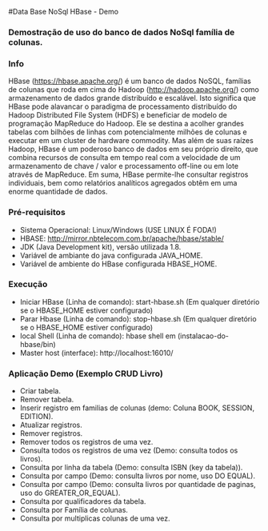 #Data Base NoSql HBase - Demo
### Demostração de uso do banco de dados NoSql família de colunas.

### Info
HBase (https://hbase.apache.org/) é um banco de dados NoSQL, famílias de colunas que roda em cima do Hadoop (http://hadoop.apache.org/) como armazenamento de dados grande distribuído e escalável. Isto significa que HBase pode alavancar o paradigma de processamento distribuído do Hadoop Distributed File System (HDFS) e beneficiar de modelo de programação MapReduce do Hadoop. Ele se destina a acolher grandes tabelas com bilhões de linhas com potencialmente milhões de colunas e executar em um cluster de hardware commodity. Mas além de suas raízes Hadoop, HBase é um poderoso banco de dados em seu próprio direito, que combina recursos de consulta em tempo real com a velocidade de um armazenamento de chave / valor e processamento off-line ou em lote através de MapReduce. Em suma, HBase permite-lhe consultar registros individuais, bem como relatórios analíticos agregados obtêm em uma enorme quantidade de dados.


### Pré-requisitos
  * Sistema Operacional: Linux/Windows (USE LINUX É FODA!)
  * HBASE: http://mirror.nbtelecom.com.br/apache/hbase/stable/
  * JDK (Java Development kit), versão utilizada 1.8.
  * Variável de ambiante do java configurada JAVA_HOME.
  * Variável de ambiente do HBase configurada HBASE_HOME.
  

### Execução
* Iniciar HBase (Linha de comando): start-hbase.sh (Em qualquer diretório se o HBASE_HOME estiver configurado)
* Parar Hbase (Linha de comando): stop-hbase.sh (Em qualquer diretório se o HBASE_HOME estiver configurado)
* local Shell (Linha de comando): hbase shell em (instalacao-do-hbase/bin) 
* Master host (interface): http://localhost:16010/

### Aplicação Demo (Exemplo CRUD Livro)
 * Criar tabela.
 * Remover tabela.
 * Inserir registro em familias de colunas (demo: Coluna BOOK, SESSION, EDITION).
 * Atualizar registros.
 * Remover registros.
 * Remover todos os registros de uma vez.
 * Consulta todos os registros de uma vez (Demo: consulta todos os livros).
 * Consulta por linha da tabela (Demo: consulta ISBN (key da tabela)).
 * Consulta por campo (Demo: consulta livros por nome, uso DO EQUAL).
 * Consulta por campo (Demo: consulta livros por quantidade de paginas, uso do GREATER_OR_EQUAL).
 * Consulta por qualificadores da tabela.
 * Consulta por Família de colunas.
 * Consulta por multiplicas colunas de uma vez.

